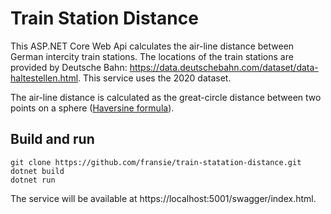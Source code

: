 # Train Station Distance

This ASP.NET Core Web Api calculates the air-line distance between German intercity train stations. The locations of
the train stations are provided by Deutsche Bahn: https://data.deutschebahn.com/dataset/data-haltestellen.html.
This service uses the 2020 dataset.

The air-line distance is calculated as the great-circle distance between two points on a sphere ([Haversine formula](https://en.wikipedia.org/wiki/Haversine_formula)).

## Build and run

```
git clone https://github.com/fransie/train-statation-distance.git
dotnet build
dotnet run
```

The service will be available at https://localhost:5001/swagger/index.html.